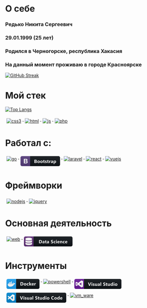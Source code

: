 # О себе
### Редько Никита Сергеевич
### 29.01.1999 (25 лет)
### Родился в Черногорске, республика Хакасия
### На данный момент проживаю в городе Красноярске
[![GitHub Streak](http://github-readme-streak-stats.herokuapp.com?user=crazykivi)](https://git.io/streak-stats)

# Мой стек
  [![Top Langs](https://github-readme-stats.vercel.app/api/top-langs/?username=crazykivi)](https://github.com/anuraghazra/github-readme-stats)
  
  <a href="#">
    <img src="https://github.com/MikeCodesDotNET/ColoredBadges/blob/master/png/dev/languages/css3.png" alt="css3" style="vertical-align:top; margin:6px 4px">
  </a>
  <a href="#">
    <img src="https://github.com/MikeCodesDotNET/ColoredBadges/blob/master/png/dev/languages/html.png" alt="html" style="vertical-align:top; margin:6px 4px">
  </a>  
    <a href="#">
    <img src="https://github.com/MikeCodesDotNET/ColoredBadges/blob/master/png/dev/languages/js.png" alt="js" style="vertical-align:top; margin:6px 4px">
  </a>  
  <a href="#">
    <img src="https://github.com/MikeCodesDotNET/ColoredBadges/blob/master/png/dev/languages/php.png" alt="php" style="vertical-align:top; margin:6px 4px">
  </a>
  
# Работал с:
  <a href="#">
    <img src="https://github.com/MikeCodesDotNET/ColoredBadges/blob/master/png/dev/languages/go.png" alt="go" style="vertical-align:top; margin:6px 4px">
  </a>
  <a href="#">
    <img src="https://github.com/MikeCodesDotNET/ColoredBadges/blob/master/png/dev/frameworks/bootstrap.png" alt="bootstrap" style="vertical-align:top; margin:6px 4px">
  </a>
  <a href="#">
    <img src="https://github.com/MikeCodesDotNET/ColoredBadges/blob/master/png/dev/frameworks/laravel.png" alt="laravel" style="vertical-align:top; margin:6px 4px">
  </a>
  <a href="#">
    <img src="https://github.com/MikeCodesDotNET/ColoredBadges/blob/master/png/dev/frameworks/react.png" alt="react" style="vertical-align:top; margin:6px 4px">
  </a>
  <a href="#">
    <img src="https://github.com/MikeCodesDotNET/ColoredBadges/blob/master/png/dev/frameworks/vue.png" alt="vuejs" style="vertical-align:top; margin:6px 4px">
  </a>
  
# Фреймворки
  <a href="#">
    <img src="https://github.com/MikeCodesDotNET/ColoredBadges/blob/master/png/dev/frameworks/nodejs.png" alt="nodejs" style="vertical-align:top; margin:6px 4px">
  </a> 
  <a href="#">
    <img src="https://github.com/MikeCodesDotNET/ColoredBadges/blob/master/png/dev/frameworks/jquery.png" alt="jquery" style="vertical-align:top; margin:6px 4px">
  </a>  

# Основная деятельность
   <a href="#">
    <img src="https://github.com/MikeCodesDotNET/ColoredBadges/blob/master/png/dev/misc/web.png" alt="web" style="vertical-align:top; margin:6px 4px">
  </a>
  <a href="#">
    <img src="https://github.com/MikeCodesDotNET/ColoredBadges/blob/master/png/dev/misc/datascience.png" alt="datascience" style="vertical-align:top; margin:6px 4px">
  </a> 
  
# Инструменты
  <a href="#">
    <img src="https://github.com/MikeCodesDotNET/ColoredBadges/blob/master/png/dev/tools/docker.png" alt="docker" style="vertical-align:top; margin:6px 4px">
  </a> 
  <a href="#">
    <img src="https://github.com/MikeCodesDotNET/ColoredBadges/blob/master/png/dev/tools/powershell.png" alt="powershell" style="vertical-align:top; margin:6px 4px">
  </a> 
  <a href="#">
    <img src="https://github.com/MikeCodesDotNET/ColoredBadges/blob/master/png/dev/tools/visualstudio.png" alt="vs" style="vertical-align:top; margin:6px 4px">
  </a>
  <a href="#">
    <img src="https://github.com/MikeCodesDotNET/ColoredBadges/blob/master/png/dev/tools/visualstudio_code.png" alt="vs_code" style="vertical-align:top; margin:6px 4px">
  </a>
  <a href="#">
    <img src="https://github.com/MikeCodesDotNET/ColoredBadges/blob/master/png/dev/tools/vmware.png" alt="vm_ware" style="vertical-align:top; margin:6px 4px">
  </a> 
